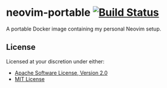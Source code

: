 # neovim-portable [![Build Status][travis.svg]][travis]

A portable Docker image containing my personal Neovim setup.

## License

Licensed at your discretion under either:

 - [Apache Software License, Version 2.0](./LICENSE-APACHE)
 - [MIT License](./LICENSE-MIT)

 [travis]: https://github.com/naftulikay/neovim-portable
 [travis.svg]: https://github.com/naftulikay/neovim-portable.svg?branch=master
